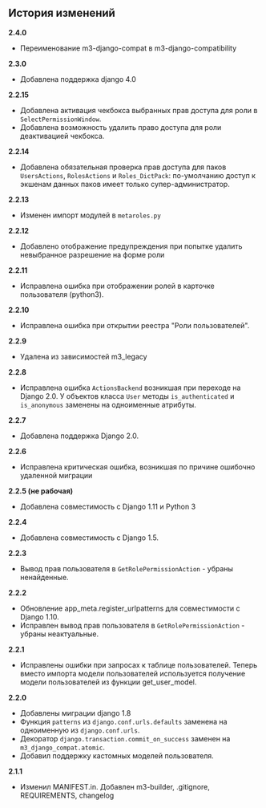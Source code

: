 ## История изменений

**2.4.0**
- Переименование m3-django-compat в m3-django-compatibility

**2.3.0**
- Добавлена поддержка django 4.0

**2.2.15**
- Добавлена активация чекбокса выбранных прав доступа для роли в `SelectPermissionWindow`.
- Добавлена возможность удалить право доступа для роли деактивацией чекбокса.

**2.2.14**
- Добавлена обязательная проверка прав доступа для паков `UsersActions`, `RolesActions` и `Roles_DictPack`:
  по-умолчанию доступ к экшенам данных паков имеет только супер-администратор.

**2.2.13**
- Изменен импорт модулей в `metaroles.py`

**2.2.12**
- Добавлено отображение предупреждения при попытке удалить невыбранное разрешение на форме роли

**2.2.11**
- Исправлена ошибка при отображении ролей в карточке пользователя (python3).

**2.2.10**
- Исправлена ошибка при открытии реестра "Роли пользователей".

**2.2.9**
- Удалена из зависимостей m3_legacy

**2.2.8**
- Исправлена ошибка `ActionsBackend` возникшая при переходе на Django 2.0.
  У объектов класса `User` методы `is_authenticated` и `is_anonymous` заменены
  на одноименные атрибуты.

**2.2.7**
- Добавлена поддержка Django 2.0.

**2.2.6**
- Исправлена критическая ошибка, возникшая по причине ошибочно удаленной миграции

**2.2.5 (не рабочая)**
- Добавлена совместимость с Django 1.11 и Python 3

**2.2.4**
- Добавлена совместимость с Django 1.5.

**2.2.3**
- Вывод прав пользователя в `GetRolePermissionAction` - убраны
  ненайденные.

**2.2.2**
- Обновление app_meta.register_urlpatterns для совместимости с Django 1.10.
- Исправлен вывод прав пользователя в `GetRolePermissionAction` - убраны
  неактуальные.

**2.2.1**
- Исправлены ошибки при запросах к таблице пользователей. Теперь вместо
  импорта модели пользователей используется получение модели пользователей из
  функции get_user_model.

**2.2.0**
- Добавлены миграции django 1.8
- Функция ``patterns`` из ``django.conf.urls.defaults`` заменена на
  одноименную из ``django.conf.urls``.
- Декоратор ``django.transaction.commit_on_success`` заменен на
  ``m3_django_compat.atomic``.
- Добавил поддержку кастомных моделей пользователя.

**2.1.1**
- Изменил MANIFEST.in. Добавлен m3-builder, .gitignore, REQUIREMENTS, changelog
